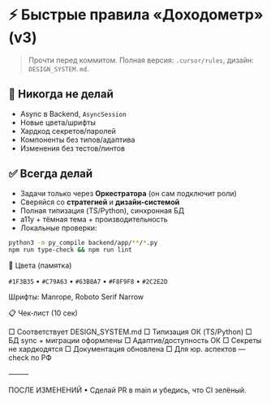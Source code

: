 # ⚡ Быстрые правила «Доходометр» (v3)

> Прочти перед коммитом. Полная версия: `.cursor/rules`, дизайн: `DESIGN_SYSTEM.md`.

## 🚨 Никогда не делай
- Async в Backend, `AsyncSession`
- Новые цвета/шрифты
- Хардкод секретов/паролей
- Компоненты без типов/адаптива
- Изменения без тестов/линтов

## ✅ Всегда делай
- Задачи только через **Оркестратора** (он сам подключит роли)
- Сверяйся со **стратегией** и **дизайн‑системой**
- Полная типизация (TS/Python), синхронная БД
- a11y + тёмная тема + производительность
- Локальные проверки:
```bash
python3 -m py_compile backend/app/**/*.py
npm run type-check && npm run lint
```

🎨 Цвета (памятка)

`#1F3B35` • `#C79A63` • `#63B8A7` • `#F8F9F8` • `#2C2E2D`

Шрифты: Manrope, Roboto Serif Narrow

📋 Чек‑лист (10 сек)

□ Соответствует DESIGN_SYSTEM.md
□ Типизация ОК (TS/Python)
□ БД sync + миграции оформлены
□ Адаптив/доступность ОК
□ Секреты не хардкодятся
□ Документация обновлена
□ Для юр. аспектов — check по РФ

⸻

ПОСЛЕ ИЗМЕНЕНИЙ
	•	Сделай PR в main и убедиcь, что CI зелёный.
